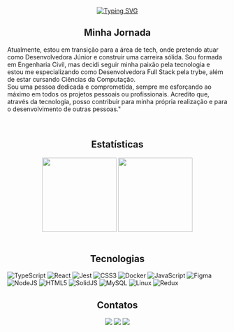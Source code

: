<div align="center">
  
<a href="https://git.io/typing-svg"><img src="https://readme-typing-svg.demolab.com?font=Fira+Code&weight=700&size=30&pause=1000&color=A300FF&width=650&lines=Ol%C3%A1%2C+Me+chamo+Andressa+Ribeiro+;Seja+bem-vindo(a)++ao+meu+Reposit%C3%B3rio" alt="Typing SVG" /></a>
  
</div>

<div align="center">
  
##  Minha Jornada
  
</div>
  
Atualmente, estou em transição para a área de tech, onde pretendo atuar como Desenvolvedora Júnior e construir uma carreira sólida. Sou formada em Engenharia Civil, mas decidi seguir minha paixão pela tecnologia e estou me especializando como Desenvolvedora Full Stack pela trybe, além de estar cursando Ciências da Computação. <br>
Sou uma pessoa dedicada e comprometida, sempre me esforçando ao máximo em todos os projetos pessoais ou profissionais. Acredito que, através da tecnologia, posso contribuir para minha própria realização e para o desenvolvimento de outras pessoas."

<br>
<div align="center">
  
  ## Estatísticas 
  
  <img height="170em" src="https://github-readme-stats-sigma-five.vercel.app/api?username=andressaribeiroo&count_private=true&show_icons=true&theme=midnight-purple" />
  <img height="170em" src="https://github-readme-stats-sigma-five.vercel.app/api/top-langs/?username=andressaribeiroo&layout=compact&theme=midnight-purple" />
</div>
<br>
 
<div align="center"> 
 
 ## Tecnologias 
  
</div>
  
![TypeScript](https://img.shields.io/badge/typescript-%23007ACC.svg?style=for-the-badge&logo=typescript&logoColor=white)
![React](https://img.shields.io/badge/react-%2320232a.svg?style=for-the-badge&logo=react&logoColor=%2361DAFB)
![Jest](https://img.shields.io/badge/-jest-%23C21325?style=for-the-badge&logo=jest&logoColor=white)
![CSS3](https://img.shields.io/badge/css3-%231572B6.svg?style=for-the-badge&logo=css3&logoColor=white)
![Docker](https://img.shields.io/badge/docker-%230db7ed.svg?style=for-the-badge&logo=docker&logoColor=white)
![JavaScript](https://img.shields.io/badge/javascript-%23323330.svg?style=for-the-badge&logo=javascript&logoColor=%23F7DF1E)
![Figma](https://img.shields.io/badge/figma-%23F24E1E.svg?style=for-the-badge&logo=figma&logoColor=white)
![NodeJS](https://img.shields.io/badge/node.js-6DA55F?style=for-the-badge&logo=node.js&logoColor=white)
![HTML5](https://img.shields.io/badge/html5-%23E34F26.svg?style=for-the-badge&logo=html5&logoColor=white)
![SolidJS](https://img.shields.io/badge/SolidJS-2c4f7c?style=for-the-badge&logo=solid&logoColor=c8c9cb)
![MySQL](https://img.shields.io/badge/mysql-%2300f.svg?style=for-the-badge&logo=mysql&logoColor=white)
![Linux](https://img.shields.io/badge/Linux-FCC624?style=for-the-badge&logo=linux&logoColor=black)
![Redux](https://img.shields.io/badge/redux-%23593d88.svg?style=for-the-badge&logo=redux&logoColor=white)



  
<div align="center"> 
  
  ## Contatos
  
  <a href = "mailto:andressaclecia.ribeiro@gmail.com"><img src="https://img.shields.io/badge/-Gmail-%23333?style=for-the-badge&logo=gmail&logoColor=white" target="_blank"></a>
  <a href="https://www.linkedin.com//in/andressaribeiroo" target="_blank"><img src="https://img.shields.io/badge/-LinkedIn-%230077B5?style=for-the-badge&logo=linkedin&logoColor=white" target="_blank"></a> 
  <a href="https://wa.me/+5581986186087" target="_blank"><img src="https://img.shields.io/badge/WhatsApp-25D366?style=for-the-badge&logo=whatsapp&logoColor=white" target="_blank"></a> 
 
</div>
